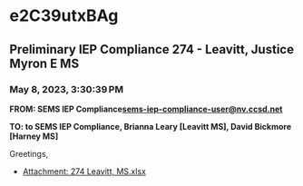 # e2C39utxBAg
## Preliminary IEP Compliance 274 - Leavitt, Justice Myron E MS
### May 8, 2023, 3:30:39 PM
**FROM: SEMS IEP Compliance<sems-iep-compliance-user@nv.ccsd.net>**

**TO: to SEMS IEP Compliance, Brianna Leary [Leavitt MS], David Bickmore [Harney MS]**


Greetings, 





* [Attachment: 274 Leavitt, MS.xlsx](e2C39utxBAg-attachment-1.xlsx)
